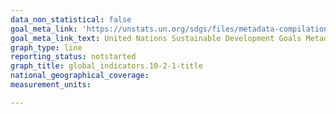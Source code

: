 ```yaml
---
data_non_statistical: false
goal_meta_link: 'https://unstats.un.org/sdgs/files/metadata-compilation/Metadata-Goal-10.pdf '
goal_meta_link_text: United Nations Sustainable Development Goals Metadata (PDF 4.0MB)
graph_type: line
reporting_status: notstarted
graph_title: global_indicators.10-2-1-title
national_geographical_coverage: 
measurement_units: 

---
```

